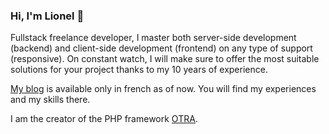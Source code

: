 ### Hi, I'm Lionel 👋

Fullstack freelance developer, I master both server-side development (backend) and client-side development (frontend) on any type of support (responsive). On constant watch, I will make sure to offer the most suitable solutions for your project thanks to my 10 years of experience.

[My blog](https://lionel-peramo.com) is available only in french as of now. You will find my experiences and my skills there.

I am the creator of the PHP framework [OTRA](https://github.com/lperamo/otra).
